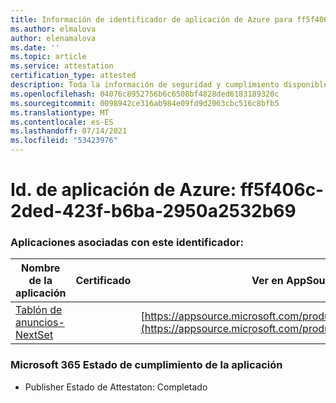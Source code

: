 ```yaml
---
title: Información de identificador de aplicación de Azure para ff5f406c-2ded-423f-b6ba-2950a2532b69
ms.author: elmalova
author: elenamalova
ms.date: ''
ms.topic: article
ms.service: attestation
certification_type: attested
description: Toda la información de seguridad y cumplimiento disponible para ff5f406c-2ded-423f-b6ba-2950a2532b69.
ms.openlocfilehash: 04076c8952756b6c6508bf4828ded6183189320c
ms.sourcegitcommit: 0098942ce316ab984e09fd9d2063cbc516c8bfb5
ms.translationtype: MT
ms.contentlocale: es-ES
ms.lasthandoff: 07/14/2021
ms.locfileid: "53423976"
---
```

# <a name="azure-app-id-ff5f406c-2ded-423f-b6ba-2950a2532b69"></a>Id. de aplicación de Azure: ff5f406c-2ded-423f-b6ba-2950a2532b69


### <a name="apps-associated-with-this-id"></a>Aplicaciones asociadas con este identificador:
| **Nombre de la aplicación** | **Certificado** | **Ver en AppSource** |
|-|-|-|
| [Tablón de anuncios- NextSet](https://docs.microsoft.com/en-us/microsoft-365-app-certification/forward/WA200002122) |  | [https://appsource.microsoft.com/product/office/WA200002122](https://appsource.microsoft.com/product/office/WA200002122) |

### <a name="microsoft-365-app-compliance-status"></a>Microsoft 365 Estado de cumplimiento de la aplicación
- Publisher Estado de Attestaton: Completado
